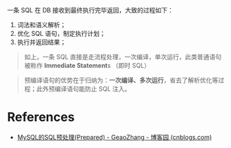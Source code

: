 一条 SQL 在 DB 接收到最终执行完毕返回，大致的过程如下：  
 1. 词法和语义解析；  
 2. 优化 SQL 语句，制定执行计划；  
 3. 执行并返回结果；

> 如上，一条 SQL 直接是走流程处理，一次编译，单次运行，此类普通语句被称作 **Immediate Statement**s （即时 SQL）

> 预编译语句的优势在于归纳为：**一次编译、多次运行**，省去了解析优化等过程；此外预编译语句能防止 SQL 注入。


# References

- [MySQL的SQL预处理(Prepared) - GeaoZhang - 博客园 (cnblogs.com)](https://www.cnblogs.com/geaozhang/p/9891338.html)